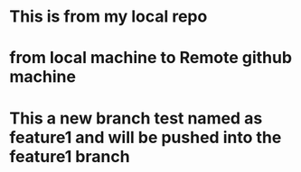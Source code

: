 # This is from my local repo
# from local machine to Remote github machine


# This a new branch test named as feature1 and will be pushed into the feature1 branch

